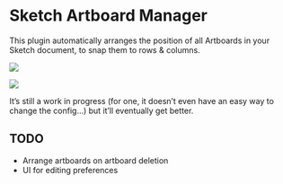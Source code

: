# Sketch Artboard Manager

This plugin automatically arranges the position of all Artboards in your Sketch document, to snap them to rows & columns.

![](https://cloud.githubusercontent.com/assets/3832/14408924/1708f286-ff08-11e5-8ff7-ebc1cce55b97.gif)

![](https://cloud.githubusercontent.com/assets/3832/14408940/65c651d4-ff08-11e5-9d4d-6cdf1c17f814.gif)

It’s still a work in progress (for one, it doesn’t even have an easy way to change the config…) but it’ll eventually get better.

## TODO

- Arrange artboards on artboard deletion
- UI for editing preferences
